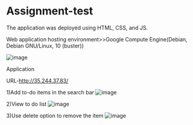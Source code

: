 # Assignment-test
The application was deployed using HTML, CSS, and JS.

Web application hosting environment>>Google Compute Engine(Debian, Debian GNU/Linux, 10 (buster))

![image](https://user-images.githubusercontent.com/49017837/187246665-48bae4bb-2faf-4edb-ba9b-951dc3669069.png)


Application

URL-http://35.244.37.83/

1)Add to-do items in the search bar 
![image](https://user-images.githubusercontent.com/49017837/187248214-6e77fad7-1967-4199-9561-2db1e5755080.png)

2)View to do list
![image](https://user-images.githubusercontent.com/49017837/187248341-1cc16d93-aa6a-4b61-9eb8-38c8d9bf45cd.png)

3)Use delete option to remove the item
![image](https://user-images.githubusercontent.com/49017837/187248582-423217f3-58fb-4f87-a2cf-61087306a7b6.png)

